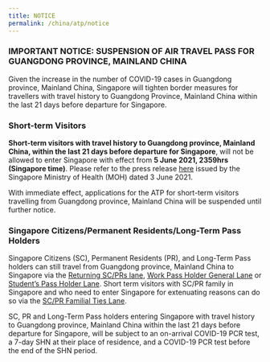 ```yaml
---
title: NOTICE
permalink: /china/atp/notice
---
```

### IMPORTANT NOTICE: SUSPENSION OF AIR TRAVEL PASS FOR GUANGDONG PROVINCE, MAINLAND CHINA

Given the increase in the number of COVID-19 cases in Guangdong province, Mainland China, Singapore will tighten border measures for travellers with travel history to Guangdong Province, Mainland China within the last 21 days before departure for Singapore.

### Short-term Visitors

**Short-term visitors with travel history to Guangdong province, Mainland China, within the last 21 days before departure for Singapore**, will not be allowed to enter Singapore with effect from **5 June 2021, 2359hrs (Singapore time)**. Please refer to the press release <a href="https://www.moh.gov.sg/news-highlights/details/updates-on-border-measures-for-travellers-from-guangdong-province-mainland-china">here</a> issued by the Singapore Ministry of Health (MOH) dated 3 June 2021.
	
With immediate effect, applications for the ATP for short-term visitors travelling from Guangdong province, Mainland China will be suspended until further notice.

### Singapore Citizens/Permanent Residents/Long-Term Pass Holders
	
Singapore Citizens (SC), Permanent Residents (PR), and Long-Term Pass holders can still travel from Guangdong province, Mainland China to Singapore via the [Returning SC/PRs lane](/sc-pr/overview), [Work Pass Holder General Lane](/wphl/overview) or [Student’s Pass Holder Lane](/stpl/requirements-and-process). Short term visitors with SC/PR family in Singapore and who need to enter Singapore for extenuating reasons can do so via the [SC/PR Familial Ties Lane](/scpr-familial-ties-lane/requirements-and-process). 

SC, PR and Long-Term Pass holders entering Singapore with travel history to Guangdong province, Mainland China within the last 21 days before departure for Singapore, will be subject to an on-arrival COVID-19 PCR test, a 7-day SHN at their place of residence, and a COVID-19 PCR test before the end of the SHN period.